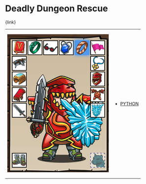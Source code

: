 # Deadly Dungeon Rescue

{link}
<table>
<tr>
<td>

![Hero Picture](hero.png?raw=true "Hero Picture")

</td>
<td>
<ul>
<li>

[PYTHON](DeadlyDungeonRescue.py)

</li>
</td>
</tr>
<table>